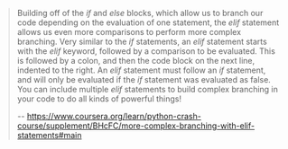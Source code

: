 > Building off of the _if_ and _else_ blocks, which allow us to branch our code depending on the evaluation of one statement, the _elif_ statement allows us even more comparisons to perform more complex branching. Very similar to the _if_ statements, an _elif_ statement starts with the _elif_ keyword, followed by a comparison to be evaluated. This is followed by a colon, and then the code block on the next line, indented to the right. An _elif_ statement must follow an _if_ statement, and will only be evaluated if the _if_ statement was evaluated as false. You can include multiple _elif_ statements to build complex branching in your code to do all kinds of powerful things!
>
> -- https://www.coursera.org/learn/python-crash-course/supplement/BHcFC/more-complex-branching-with-elif-statements#main
